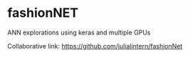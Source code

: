# fashionNET
ANN explorations using keras and multiple GPUs

Collaborative link: https://github.com/julialintern/fashionNet
